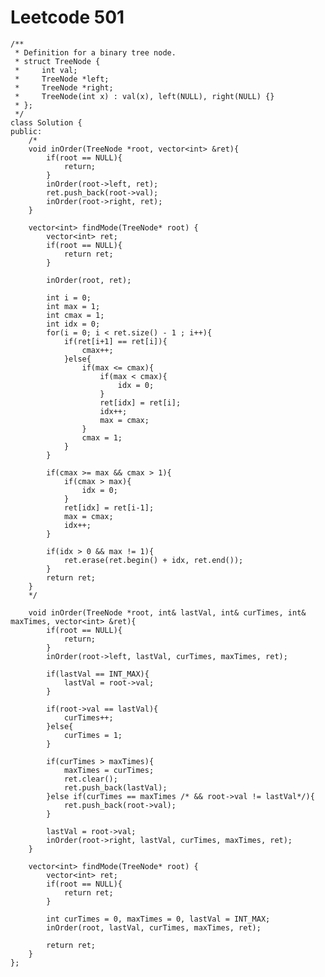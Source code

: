 # Leetcode 501
    /**
     * Definition for a binary tree node.
     * struct TreeNode {
     *     int val;
     *     TreeNode *left;
     *     TreeNode *right;
     *     TreeNode(int x) : val(x), left(NULL), right(NULL) {}
     * };
     */
    class Solution {
    public:
        /*
        void inOrder(TreeNode *root, vector<int> &ret){
            if(root == NULL){
                return;
            }
            inOrder(root->left, ret);
            ret.push_back(root->val);
            inOrder(root->right, ret);
        }

        vector<int> findMode(TreeNode* root) {
            vector<int> ret;
            if(root == NULL){
                return ret;
            }

            inOrder(root, ret);

            int i = 0;
            int max = 1;
            int cmax = 1;
            int idx = 0;
            for(i = 0; i < ret.size() - 1 ; i++){
                if(ret[i+1] == ret[i]){
                    cmax++;
                }else{
                    if(max <= cmax){
                        if(max < cmax){
                            idx = 0;
                        }
                        ret[idx] = ret[i];
                        idx++;
                        max = cmax;
                    }
                    cmax = 1;
                }
            }

            if(cmax >= max && cmax > 1){
                if(cmax > max){
                    idx = 0;
                }
                ret[idx] = ret[i-1];
                max = cmax;
                idx++;
            }

            if(idx > 0 && max != 1){
                ret.erase(ret.begin() + idx, ret.end());
            }
            return ret;
        }
        */

        void inOrder(TreeNode *root, int& lastVal, int& curTimes, int& maxTimes, vector<int> &ret){
            if(root == NULL){
                return;
            }
            inOrder(root->left, lastVal, curTimes, maxTimes, ret);

            if(lastVal == INT_MAX){
                lastVal = root->val;
            }

            if(root->val == lastVal){
                curTimes++;
            }else{
                curTimes = 1;
            }

            if(curTimes > maxTimes){
                maxTimes = curTimes;
                ret.clear();
                ret.push_back(lastVal);
            }else if(curTimes == maxTimes /* && root->val != lastVal*/){
                ret.push_back(root->val);
            }

            lastVal = root->val;
            inOrder(root->right, lastVal, curTimes, maxTimes, ret);
        }

        vector<int> findMode(TreeNode* root) {
            vector<int> ret;
            if(root == NULL){
                return ret;
            }

            int curTimes = 0, maxTimes = 0, lastVal = INT_MAX;
            inOrder(root, lastVal, curTimes, maxTimes, ret);

            return ret;
        }
    };
